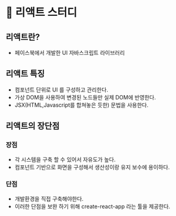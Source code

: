 # 📘 리액트 스터디
## 리액트란?
* 페이스북에서 개발한 UI 자바스크립트 라이브러리

## 리액트 특징 
* 컴포넌트 단위로 UI 를 구성하고 관리한다.
* 가상 DOM을 사용하여 변경된 노드들만 실제 DOM에 반영한다.
* JSX(HTML,Javascript를 합쳐놓은 듯한) 문법을 사용한다.

## 리액트의 장단점
### 장점
* 각 시스템을 구축 할 수 있어서 자유도가 높다.
* 컴포넌트 기반으로 화면을 구성해서 생산성이랑 유지 보수에 용이하다.
### 단점
* 개발환경을 직접 구축해야한다.
* 이러한 단점을 보완 하기 위해 create-react-app 라는 툴을 제공한다.

